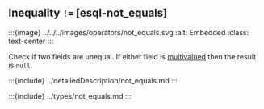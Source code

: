 ## Inequality `!=` [esql-not_equals]

:::{image} ../../../images/operators/not_equals.svg
:alt: Embedded
:class: text-center
:::

Check if two fields are unequal. If either field is [multivalued](/reference/query-languages/esql/esql-multivalued-fields.md) then the result is `null`.

:::{include} ../detailedDescription/not_equals.md
:::

:::{include} ../types/not_equals.md
:::
